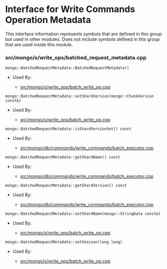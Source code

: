 
# Interface for Write Commands Operation Metadata
This interface information represents symbols that are defined in this group but used in other modules.  Does not include symbols defined in this group that are used inside this module.

### src/mongo/s/write\_ops/batched\_request\_metadata.cpp

<div></div>

    mongo::BatchedRequestMetadata::BatchedRequestMetadata()

- Used By:

    - [src/mongo/s/write\_ops/batch\_write\_op.cpp](../../../../network/write\_commands)

<div></div>

    mongo::BatchedRequestMetadata::setShardVersion(mongo::ChunkVersion const&)

- Used By:

    - [src/mongo/s/write\_ops/batch\_write\_op.cpp](../../../../network/write\_commands)

<div></div>

    mongo::BatchedRequestMetadata::isShardVersionSet() const

- Used By:

    - [src/mongo/db/commands/write\_commands/batch\_executor.cpp](../../../../network/write\_commands)

<div></div>

    mongo::BatchedRequestMetadata::getShardName() const

- Used By:

    - [src/mongo/db/commands/write\_commands/batch\_executor.cpp](../../../../network/write\_commands)

<div></div>

    mongo::BatchedRequestMetadata::getShardVersion() const

- Used By:

    - [src/mongo/db/commands/write\_commands/batch\_executor.cpp](../../../../network/write\_commands)

<div></div>

    mongo::BatchedRequestMetadata::setShardName(mongo::StringData const&)

- Used By:

    - [src/mongo/s/write\_ops/batch\_write\_op.cpp](../../../../network/write\_commands)

<div></div>

    mongo::BatchedRequestMetadata::setSession(long long)

- Used By:

    - [src/mongo/s/write\_ops/batch\_write\_op.cpp](../../../../network/write\_commands)
